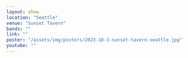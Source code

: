 ```yaml
---
layout: show
location: "Seattle"
venue: "Sunset Tavern"
bands: ""
link: ""
poster: "/assets/img/posters/2023-10-3-sunset-tavern-seattle.jpg"
youtube: ""
---
```



